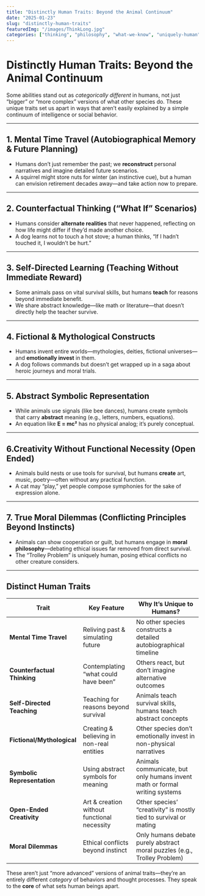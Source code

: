 ```yaml
---
title: "Distinctly Human Traits: Beyond the Animal Continuum"
date: "2025-01-23"
slug: "distinctly-human-traits"
featuredImg: "/images/ThinkLong.jpg"
categories: ["thinking", "philosophy", "what-we-know", "uniquely-human"]
---
```


# Distinctly Human Traits: Beyond the Animal Continuum

Some abilities stand out as *categorically different* in humans, not just “bigger” or “more complex” versions of what other species do. These unique traits set us apart in ways that aren’t easily explained by a simple continuum of intelligence or social behavior.

---

## 1. Mental Time Travel (Autobiographical Memory & Future Planning)
- Humans don’t just remember the past; we **reconstruct** personal narratives and imagine detailed future scenarios.  
- A squirrel might store nuts for winter (an instinctive cue), but a human can envision retirement decades away—and take action now to prepare.

---

## 2. Counterfactual Thinking (“What If” Scenarios)
- Humans consider **alternate realities** that never happened, reflecting on how life might differ if they’d made another choice.  
- A dog learns not to touch a hot stove; a human thinks, “If I hadn’t touched it, I wouldn’t be hurt.”

---

## 3. Self-Directed Learning (Teaching Without Immediate Reward)
- Some animals pass on vital survival skills, but humans **teach** for reasons beyond immediate benefit.  
- We share abstract knowledge—like math or literature—that doesn’t directly help the teacher survive.

---

## 4. Fictional & Mythological Constructs
- Humans invent entire worlds—mythologies, deities, fictional universes—and **emotionally invest** in them.  
- A dog follows commands but doesn’t get wrapped up in a saga about heroic journeys and moral trials.

---

## 5. Abstract Symbolic Representation
- While animals use signals (like bee dances), humans create symbols that carry **abstract** meaning (e.g., letters, numbers, equations).  
- An equation like **E = mc²** has no physical analog; it’s purely conceptual.

---

## 6.Creativity Without Functional Necessity (Open Ended)
- Animals build nests or use tools for survival, but humans **create** art, music, poetry—often without any practical function.  
- A cat may “play,” yet people compose symphonies for the sake of expression alone.

---

## 7. True Moral Dilemmas (Conflicting Principles Beyond Instincts)
- Animals can show cooperation or guilt, but humans engage in **moral philosophy**—debating ethical issues far removed from direct survival.  
- The “Trolley Problem” is uniquely human, posing ethical conflicts no other creature considers.

---

## Distinct Human Traits

| Trait                   | Key Feature                                                 | Why It’s Unique to Humans?                                                   |
|-------------------------|------------------------------------------------------------|------------------------------------------------------------------------------|
| **Mental Time Travel**  | Reliving past & simulating future                          | No other species constructs a detailed autobiographical timeline             |
| **Counterfactual Thinking** | Contemplating “what could have been”                    | Others react, but don’t imagine alternative outcomes                          |
| **Self-Directed Teaching**  | Teaching for reasons beyond survival                    | Animals teach survival skills, humans teach abstract concepts                |
| **Fictional/Mythological**  | Creating & believing in non-real entities               | Other species don’t emotionally invest in non-physical narratives            |
| **Symbolic Representation** | Using abstract symbols for meaning                      | Animals communicate, but only humans invent math or formal writing systems   |
| **Open-Ended Creativity**   | Art & creation without functional necessity             | Other species’ “creativity” is mostly tied to survival or mating             |
| **Moral Dilemmas**          | Ethical conflicts beyond instinct                       | Only humans debate purely abstract moral puzzles (e.g., Trolley Problem)     |

These aren’t just “more advanced” versions of animal traits—they’re an entirely different *category* of behaviors and thought processes. They speak to the **core** of what sets human beings apart. 